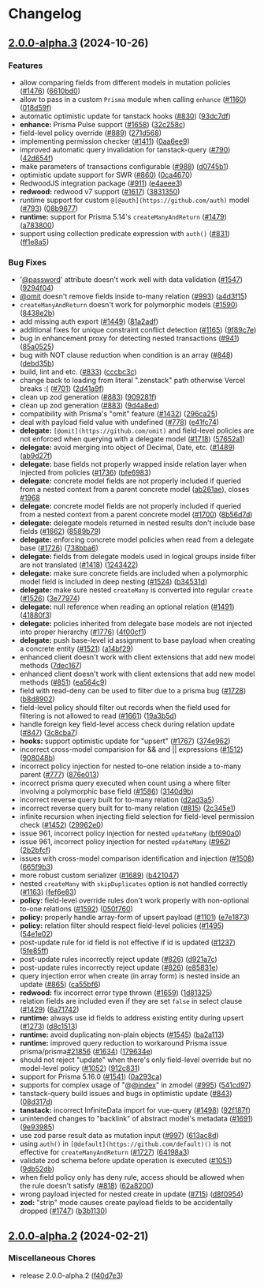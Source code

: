 # Changelog

## [2.0.0-alpha.3](https://github.com/Qodestackr/zenstack/compare/v2.0.0-alpha.2...v2.0.0-alpha.3) (2024-10-26)


### Features

* allow comparing fields from different models in mutation policies ([#1476](https://github.com/Qodestackr/zenstack/issues/1476)) ([6610bd0](https://github.com/Qodestackr/zenstack/commit/6610bd09f8d43b62b073044bb60a8a3cc40ef9e2))
* allow to pass in a custom `Prisma` module when calling `enhance` ([#1160](https://github.com/Qodestackr/zenstack/issues/1160)) ([018d59f](https://github.com/Qodestackr/zenstack/commit/018d59f58295cee4530b9650c49dc868251029dd))
* automatic optimistic update for tanstack hooks ([#830](https://github.com/Qodestackr/zenstack/issues/830)) ([93dc7df](https://github.com/Qodestackr/zenstack/commit/93dc7df472427a4546ba71ec3703135d2d638ded))
* **enhance:** Prisma Pulse support ([#1658](https://github.com/Qodestackr/zenstack/issues/1658)) ([32c258c](https://github.com/Qodestackr/zenstack/commit/32c258c120628d2742f90da4edd8e377a3e672e7))
* field-level policy override ([#889](https://github.com/Qodestackr/zenstack/issues/889)) ([271d568](https://github.com/Qodestackr/zenstack/commit/271d568ad3695e85f216ad7a293d9b9e802e7aaa))
* implementing permission checker ([#1411](https://github.com/Qodestackr/zenstack/issues/1411)) ([0aa6ee9](https://github.com/Qodestackr/zenstack/commit/0aa6ee961bab005705287184b670ae9a3a57f06d))
* improved automatic query invalidation for tanstack-query ([#790](https://github.com/Qodestackr/zenstack/issues/790)) ([42d654f](https://github.com/Qodestackr/zenstack/commit/42d654fcfaa40b09fde578db79792c69e1e3b908))
* make parameters of transactions configurable ([#988](https://github.com/Qodestackr/zenstack/issues/988)) ([d0745b1](https://github.com/Qodestackr/zenstack/commit/d0745b149a5ce6abfef546de0b9243ddc4f6e765))
* optimistic update support for SWR ([#860](https://github.com/Qodestackr/zenstack/issues/860)) ([0ca4670](https://github.com/Qodestackr/zenstack/commit/0ca46704f4c02b7d3e69470c68601835f426da59))
* RedwoodJS integration package ([#911](https://github.com/Qodestackr/zenstack/issues/911)) ([e4aeee3](https://github.com/Qodestackr/zenstack/commit/e4aeee32ae3a5ab1718fd1daa2f93043fb68a8d5))
* **redwood:** redwood v7 support ([#1617](https://github.com/Qodestackr/zenstack/issues/1617)) ([3831350](https://github.com/Qodestackr/zenstack/commit/3831350b2eff1a91287c1170aa3b3c8bab0c8955))
* runtime support for custom `@[@auth](https://github.com/auth)` model ([#793](https://github.com/Qodestackr/zenstack/issues/793)) ([08b9677](https://github.com/Qodestackr/zenstack/commit/08b967735c938de1e770a2409c36c5a50173b01d))
* **runtime:** support for Prisma 5.14's `createManyAndReturn` ([#1479](https://github.com/Qodestackr/zenstack/issues/1479)) ([a783800](https://github.com/Qodestackr/zenstack/commit/a7838000ba509db6191c7ed93329eaaa02325692))
* support using collection predicate expression with `auth()` ([#831](https://github.com/Qodestackr/zenstack/issues/831)) ([ff1e8a5](https://github.com/Qodestackr/zenstack/commit/ff1e8a5e98ec94337f08576a29ffbee07ba8fd88))


### Bug Fixes

* '[@password](https://github.com/password)' attribute doesn't work well with data validation ([#1547](https://github.com/Qodestackr/zenstack/issues/1547)) ([9294f04](https://github.com/Qodestackr/zenstack/commit/9294f04d4f0befba586e2f20a088707090724080))
* [@omit](https://github.com/omit) doesn't remove fields inside to-many relation ([#993](https://github.com/Qodestackr/zenstack/issues/993)) ([a4d3f15](https://github.com/Qodestackr/zenstack/commit/a4d3f15746269257bc7fb56332766e3f598e2996))
* `createManyAndReturn` doesn't work  for polymorphic models ([#1590](https://github.com/Qodestackr/zenstack/issues/1590)) ([8438e2b](https://github.com/Qodestackr/zenstack/commit/8438e2b4f7e1517d0f0f0682c5b400559afd66d6))
* add missing auth export ([#1449](https://github.com/Qodestackr/zenstack/issues/1449)) ([81a2adf](https://github.com/Qodestackr/zenstack/commit/81a2adfe43c958ffe1645d24bcfb119a3daf8edd))
* additional fixes for unique constraint conflict detection ([#1165](https://github.com/Qodestackr/zenstack/issues/1165)) ([9f89c7e](https://github.com/Qodestackr/zenstack/commit/9f89c7ea76adfa73406843e3c2f222ea0bfcb969))
* bug in enhancement proxy for detecting nested transactions ([#941](https://github.com/Qodestackr/zenstack/issues/941)) ([85a0525](https://github.com/Qodestackr/zenstack/commit/85a052594c447120ecc8123d30c7b098afcc8841))
* bug with NOT clause reduction when condition is an array ([#848](https://github.com/Qodestackr/zenstack/issues/848)) ([debd35b](https://github.com/Qodestackr/zenstack/commit/debd35b3531262c4df453653cbee10dc85baf222))
* build, lint and etc. ([#833](https://github.com/Qodestackr/zenstack/issues/833)) ([cccbc3c](https://github.com/Qodestackr/zenstack/commit/cccbc3c82ad522d40bc76ad7b84b1305d378b1db))
* change back to loading from literal ".zenstack" path otherwise Vercel breaks :( ([#701](https://github.com/Qodestackr/zenstack/issues/701)) ([2d41a9f](https://github.com/Qodestackr/zenstack/commit/2d41a9fcffab2fa228356a5cc45b4c2ecd62fd63))
* clean up zod generation ([#883](https://github.com/Qodestackr/zenstack/issues/883)) ([909281f](https://github.com/Qodestackr/zenstack/commit/909281f8090734322c0cab09d0187b6b5e813c9a))
* clean up zod generation ([#883](https://github.com/Qodestackr/zenstack/issues/883)) ([9d4a8ed](https://github.com/Qodestackr/zenstack/commit/9d4a8ede7d42d1966fd5a12d64a5992092f4bc7d))
* compatibility with Prisma's "omit" feature ([#1432](https://github.com/Qodestackr/zenstack/issues/1432)) ([296ca25](https://github.com/Qodestackr/zenstack/commit/296ca259c8dd3e38fa988378df4a9e351a11b20b))
* deal with payload field value with undefined ([#778](https://github.com/Qodestackr/zenstack/issues/778)) ([e41fc74](https://github.com/Qodestackr/zenstack/commit/e41fc747c5a8389d820820c5f8fd95ee13717160))
* **delegate:** `[@omit](https://github.com/omit)` and field-level policies are not enforced when querying with a delegate model ([#1718](https://github.com/Qodestackr/zenstack/issues/1718)) ([57652a1](https://github.com/Qodestackr/zenstack/commit/57652a1831ff79ce923cb808214762791aaca899))
* **delegate:** avoid merging into object of Decimal, Date, etc. ([#1489](https://github.com/Qodestackr/zenstack/issues/1489)) ([ab9d27f](https://github.com/Qodestackr/zenstack/commit/ab9d27f669388764139eb42caeef1bb9f19c7524))
* **delegate:** base fields not properly wrapped inside relation layer when injected from policies ([#1736](https://github.com/Qodestackr/zenstack/issues/1736)) ([bfe6983](https://github.com/Qodestackr/zenstack/commit/bfe698390c689dbe4350f7989cc6a1974ff1aad5))
* **delegate:** concrete model fields are not properly included if queried from a nested context from a parent concrete model ([ab261ae](https://github.com/Qodestackr/zenstack/commit/ab261aed8fd79491250901ecf6e4999456700cea)), closes [#1968](https://github.com/Qodestackr/zenstack/issues/1968)
* **delegate:** concrete model fields are not properly included if queried from a nested context from a parent concrete model ([#1700](https://github.com/Qodestackr/zenstack/issues/1700)) ([8b56d7d](https://github.com/Qodestackr/zenstack/commit/8b56d7da2739220830b5cbe1ddc574726f0d2f41))
* **delegate:** delegate models returned in nested results don't include base fields ([#1662](https://github.com/Qodestackr/zenstack/issues/1662)) ([8589b79](https://github.com/Qodestackr/zenstack/commit/8589b79b66cd5b5be6d37440fc7b4924bac1d056))
* **delegate:** enforcing concrete model policies when read from a delegate base ([#1726](https://github.com/Qodestackr/zenstack/issues/1726)) ([738bba6](https://github.com/Qodestackr/zenstack/commit/738bba6ef1edcd36c576df66a268b63d00741f2b))
* **delegate:** fields from delegate models used in logical groups inside filter are not translated ([#1418](https://github.com/Qodestackr/zenstack/issues/1418)) ([1243422](https://github.com/Qodestackr/zenstack/commit/12434220a5328ec3885a35f7fc1481788fc536e2))
* **delegate:** make sure concrete fields are included when a polymorphic model field is included in deep nesting ([#1524](https://github.com/Qodestackr/zenstack/issues/1524)) ([b34531d](https://github.com/Qodestackr/zenstack/commit/b34531dcd47b875aae083d1a820aa896f3766c8b))
* **delegate:** make sure nested `createMany` is converted into regular `create` ([#1526](https://github.com/Qodestackr/zenstack/issues/1526)) ([3e77974](https://github.com/Qodestackr/zenstack/commit/3e77974c74cb33496d9568fa1d95727449e18522))
* **delegate:** null reference when reading an optional relation ([#1491](https://github.com/Qodestackr/zenstack/issues/1491)) ([41880f3](https://github.com/Qodestackr/zenstack/commit/41880f38d2ee71545aa2ce9f2e6ac8f5575c717d))
* **delegate:** policies inherited from delegate base models are not injected into proper hierarchy ([#1776](https://github.com/Qodestackr/zenstack/issues/1776)) ([4f00cf1](https://github.com/Qodestackr/zenstack/commit/4f00cf12584e59a59ac2a40df1b6e944d15ff3fa))
* **delegate:** push base-level id assignment to base payload when creating a concrete entity ([#1521](https://github.com/Qodestackr/zenstack/issues/1521)) ([a14bf29](https://github.com/Qodestackr/zenstack/commit/a14bf29de4d903c0a226a1604991dd760cbf8614))
* enhanced client doesn't work with client extensions that add new model methods ([7dec167](https://github.com/Qodestackr/zenstack/commit/7dec167b8c3bb03c3cae57e6566b223bfce57cca))
* enhanced client doesn't work with client extensions that add new model methods ([#851](https://github.com/Qodestackr/zenstack/issues/851)) ([ea564c9](https://github.com/Qodestackr/zenstack/commit/ea564c93e9ca2a888c0e53216633d66c733f6beb))
* field with read-deny can be used to filter due to a prisma bug ([#1728](https://github.com/Qodestackr/zenstack/issues/1728)) ([b8d8902](https://github.com/Qodestackr/zenstack/commit/b8d890293e9336d7571d5c5afe0ae5733d880d86))
* field-level policy should filter out records when the field used for filtering is not allowed to read ([#1661](https://github.com/Qodestackr/zenstack/issues/1661)) ([19a3b5d](https://github.com/Qodestackr/zenstack/commit/19a3b5dcafe59cbad1ada91b5f2d2b9730623ccf))
* handle foreign key field-level access check during relation update ([#847](https://github.com/Qodestackr/zenstack/issues/847)) ([3c8cba7](https://github.com/Qodestackr/zenstack/commit/3c8cba71b283d6029087971fc3b160892d0d143e))
* **hooks:** support optimistic update for "upsert" ([#1767](https://github.com/Qodestackr/zenstack/issues/1767)) ([374e962](https://github.com/Qodestackr/zenstack/commit/374e9627bf3fc7db67896d0fd83590f0d5657b0a))
* incorrect cross-model comparision for && and || expressions ([#1512](https://github.com/Qodestackr/zenstack/issues/1512)) ([908048b](https://github.com/Qodestackr/zenstack/commit/908048b01430ff6552e8df558d5b5905136ea5cc))
* incorrect policy injection for nested to-one relation inside a to-many parent ([#777](https://github.com/Qodestackr/zenstack/issues/777)) ([876e013](https://github.com/Qodestackr/zenstack/commit/876e01392112ed369cde37cb77ca983126f2d881))
* incorrect prisma query executed when count using a where filter involving a polymorphic base field ([#1586](https://github.com/Qodestackr/zenstack/issues/1586)) ([3140d9b](https://github.com/Qodestackr/zenstack/commit/3140d9bee91171665a8f1f69b8939a38643f9cb1))
* incorrect reverse query built for to-many relation ([d2ad3a5](https://github.com/Qodestackr/zenstack/commit/d2ad3a59f93a74189c29d3ee2960fc887b14851c))
* incorrect reverse query built for to-many relation ([#815](https://github.com/Qodestackr/zenstack/issues/815)) ([2c345e1](https://github.com/Qodestackr/zenstack/commit/2c345e1d4fe7274b7a08c1178afccede1d694327))
* infinite recursion when injecting field selection for field-level permission check ([#1452](https://github.com/Qodestackr/zenstack/issues/1452)) ([29962e0](https://github.com/Qodestackr/zenstack/commit/29962e0b48a73ae6d42f43f2575048ba9cf6a953))
* issue 961, incorrect policy injection for nested `updateMany` ([bf690a0](https://github.com/Qodestackr/zenstack/commit/bf690a072771ab95907a8f56079c4f6aaf655849))
* issue 961, incorrect policy injection for nested `updateMany` ([#962](https://github.com/Qodestackr/zenstack/issues/962)) ([2b2bfcf](https://github.com/Qodestackr/zenstack/commit/2b2bfcff965f9a70ff2764e6fbc7613b6f061685))
* issues with cross-model comparison identification and injection ([#1508](https://github.com/Qodestackr/zenstack/issues/1508)) ([665f9b3](https://github.com/Qodestackr/zenstack/commit/665f9b33b58acc5170c4ccb8e73be525fbb89734))
* more robust custom serializer ([#1689](https://github.com/Qodestackr/zenstack/issues/1689)) ([b421047](https://github.com/Qodestackr/zenstack/commit/b421047d945a2744a67a26e9e568a91899d35d67))
* nested `createMany` with `skipDuplicates` option is not handled correctly ([#1163](https://github.com/Qodestackr/zenstack/issues/1163)) ([fef6e83](https://github.com/Qodestackr/zenstack/commit/fef6e83a36f451f671ac2b7db1bc06e2e29faf43))
* **policy:** field-level override rules don't work properly with non-optional to-one relations ([#1592](https://github.com/Qodestackr/zenstack/issues/1592)) ([050f760](https://github.com/Qodestackr/zenstack/commit/050f7600f59c7d9e02e18cfe25545ae737c2bdba))
* **policy:** properly handle array-form of upsert payload ([#1101](https://github.com/Qodestackr/zenstack/issues/1101)) ([e7e1873](https://github.com/Qodestackr/zenstack/commit/e7e1873744ac2d48e118ae48b23e10723d16db44))
* **policy:** relation filter should respect field-level policies ([#1495](https://github.com/Qodestackr/zenstack/issues/1495)) ([54e1e02](https://github.com/Qodestackr/zenstack/commit/54e1e02839c4f010e21fa50c48289f872d8ae0eb))
* post-update rule for id field is not effective if id is updated ([#1237](https://github.com/Qodestackr/zenstack/issues/1237)) ([5fe85ff](https://github.com/Qodestackr/zenstack/commit/5fe85ffa50d012c65db542602448d5522b71ef9b))
* post-update rules incorrectly reject update ([#826](https://github.com/Qodestackr/zenstack/issues/826)) ([d921a7c](https://github.com/Qodestackr/zenstack/commit/d921a7ca6bef0341ccf5bc50e195156695129e7f))
* post-update rules incorrectly reject update ([#826](https://github.com/Qodestackr/zenstack/issues/826)) ([e85831e](https://github.com/Qodestackr/zenstack/commit/e85831e98d08a433febb5a8fecf8d539150ced08))
* query injection error when create (in array form) is nested inside an update ([#865](https://github.com/Qodestackr/zenstack/issues/865)) ([ca55bf6](https://github.com/Qodestackr/zenstack/commit/ca55bf61edff7a67765cd8a9eac2b97daaf33506))
* **redwood:** fix incorrect error type thrown ([#1659](https://github.com/Qodestackr/zenstack/issues/1659)) ([1d81325](https://github.com/Qodestackr/zenstack/commit/1d81325696076038483a3c30a93962d0d91afb23))
* relation fields are included even if they are set `false` in select clause ([#1429](https://github.com/Qodestackr/zenstack/issues/1429)) ([6a71742](https://github.com/Qodestackr/zenstack/commit/6a717428d3d0176eb3651b488fe0660895dab14d))
* **runtime:** always use id fields to address existing entity during upsert ([#1273](https://github.com/Qodestackr/zenstack/issues/1273)) ([d8c1513](https://github.com/Qodestackr/zenstack/commit/d8c15135a7edb75b459b6f5f1736e5fa2d96a9fa))
* **runtime:** avoid duplicating non-plain objects ([#1545](https://github.com/Qodestackr/zenstack/issues/1545)) ([ba2a113](https://github.com/Qodestackr/zenstack/commit/ba2a113126bad4f2719e60b0a6b23df4125a562d))
* **runtime:** improved query reduction to workaround Prisma issue prisma/prisma[#21856](https://github.com/Qodestackr/zenstack/issues/21856) ([#1634](https://github.com/Qodestackr/zenstack/issues/1634)) ([179634e](https://github.com/Qodestackr/zenstack/commit/179634ebd6f2ebac750ccb80eb9dd0a0e1f093fc))
* should not reject "update" when there's only field-level override but no model-level policy ([#1052](https://github.com/Qodestackr/zenstack/issues/1052)) ([912c831](https://github.com/Qodestackr/zenstack/commit/912c83176a57ae2e2397c0aab68c0299a6115025))
* support for Prisma 5.16.0 ([#1541](https://github.com/Qodestackr/zenstack/issues/1541)) ([0a293ca](https://github.com/Qodestackr/zenstack/commit/0a293ca0afebee621848463e05408a39dfa934e2))
* supports for complex usage of "@[@index](https://github.com/index)" in zmodel ([#995](https://github.com/Qodestackr/zenstack/issues/995)) ([541cd97](https://github.com/Qodestackr/zenstack/commit/541cd973081cbbf2d9e2e571ee8f971bc859150c))
* tanstack-query build issues and bugs in optimistic update ([#843](https://github.com/Qodestackr/zenstack/issues/843)) ([08d317d](https://github.com/Qodestackr/zenstack/commit/08d317d150b99fc38b8e5fb56bb4ab27fe1b4470))
* **tanstack:** incorrect InfiniteData import for vue-query ([#1498](https://github.com/Qodestackr/zenstack/issues/1498)) ([92f187f](https://github.com/Qodestackr/zenstack/commit/92f187f9190517df5baca795f12386c12c6694e9))
* unintended changes to "backlink" of abstract model's metadata ([#1691](https://github.com/Qodestackr/zenstack/issues/1691)) ([9e93985](https://github.com/Qodestackr/zenstack/commit/9e93985589abc4d22eba433b7927193b4fd405a6))
* use zod parse result data as mutation input ([#997](https://github.com/Qodestackr/zenstack/issues/997)) ([613ac8d](https://github.com/Qodestackr/zenstack/commit/613ac8d2cd638272bcc7b24e0fb96e60c0d43acc))
* using `auth()` in `[@default](https://github.com/default)()` is not effective for `createManyAndReturn` ([#1727](https://github.com/Qodestackr/zenstack/issues/1727)) ([64198a3](https://github.com/Qodestackr/zenstack/commit/64198a3e2dd838b3ac81f48e639716d4ec773d69))
* validate zod schema before update operation is executed ([#1051](https://github.com/Qodestackr/zenstack/issues/1051)) ([9db52db](https://github.com/Qodestackr/zenstack/commit/9db52dbb77650d7c99380308803b7b4b4b7ae42d))
* when field policy only has deny rule, access should be allowed when the rule doesn't satisfy ([#818](https://github.com/Qodestackr/zenstack/issues/818)) ([62a8200](https://github.com/Qodestackr/zenstack/commit/62a82001cde1c8e0ac598035b8df77b9049fabaa))
* wrong payload injected for nested create in update ([#715](https://github.com/Qodestackr/zenstack/issues/715)) ([d8f0954](https://github.com/Qodestackr/zenstack/commit/d8f0954fc15b6ea3df033a7c5fea414ff4aba8c9))
* **zod:** "strip" mode causes create payload fields to be accidentally dropped ([#1747](https://github.com/Qodestackr/zenstack/issues/1747)) ([b3b1130](https://github.com/Qodestackr/zenstack/commit/b3b1130b88728853707494c40fcdeb7182235027))

## [2.0.0-alpha.2](https://github.com/zenstackhq/zenstack/compare/v2.0.0-alpha.1...v2.0.0-alpha.2) (2024-02-21)


### Miscellaneous Chores

* release 2.0.0-alpha.2 ([f40d7e3](https://github.com/zenstackhq/zenstack/commit/f40d7e3718d4210137a2e131d28b5491d065b914))
